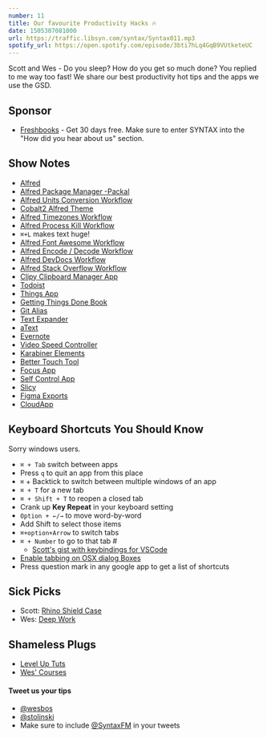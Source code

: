 ```yaml
---
number: 11
title: Our favourite Productivity Hacks 🔥
date: 1505307081000
url: https://traffic.libsyn.com/syntax/Syntax011.mp3
spotify_url: https://open.spotify.com/episode/3bti7hLq4GqB9VUtketeUC
---
```


Scott and Wes - Do you sleep? How do you get so much done? You replied to me way too fast! We share our best productivity hot tips and the apps we use the GSD.

## Sponsor
* [Freshbooks](https://freshbooks.com/syntax) - Get 30 days free. Make sure to enter SYNTAX into the "How did you hear about us" section.

## Show Notes

* [Alfred](https://www.alfredapp.com/)
* [Alfred Package Manager -Packal](http://www.packal.org/)
* [Alfred Units Conversion Workflow](http://www.packal.org/workflow/units)
* [Cobalt2 Alfred Theme](https://github.com/wesbos/Cobalt2-Alfred-Theme)
* [Alfred Timezones Workflow](http://www.packal.org/workflow/timezones)
* [Alfred Process Kill Workflow](https://github.com/ngreenstein/alfred-process-killer)
* `⌘+L` makes text huge!
* [Alfred Font Awesome Workflow](https://github.com/ruedap/alfred-font-awesome-workflow)
* [Alfred Encode / Decode Workflow](https://github.com/willfarrell/alfred-encode-decode-workflow)
* [Alfred DevDocs Workflow](https://github.com/yannickglt/alfred-devdocs)
* [Alfred Stack Overflow Workflow](https://github.com/deanishe/alfred-stackoverflow)
* [Clipy Clipboard Manager App](https://clipy-app.com/)
* [Todoist](https://en.todoist.com/)
* [Things App](https://culturedcode.com/things/)
* [Getting Things Done Book](https://www.amazon.ca/Getting-Things-Done-Stress-Free-Productivity/dp/0143126563/ref=pd_lpo_sbs_14_t_0?_encoding=UTF8&psc=1&refRID=MHJARXPDAEP4QJA5R0FP)
* [Git Alias](https://git-scm.com/book/en/v2/Git-Basics-Git-Aliases)
* [Text Expander](https://smilesoftware.com/textexpander)
* [aText](https://www.trankynam.com/atext/)
* [Evernote](https://evernote.com/)
* [Video Speed Controller](https://chrome.google.com/webstore/detail/video-speed-controller/nffaoalbilbmmfgbnbgppjihopabppdk?hl=en)
* [Karabiner Elements](https://github.com/tekezo/Karabiner-Elements/)
* [Better Touch Tool](https://www.boastr.net/)
* [Focus App](https://heyfocus.com/)
* [Self Control App](https://selfcontrolapp.com/)
* [Slicy](http://macrabbit.com/slicy/)
* [Figma Exports](https://www.figma.com)
* [CloudApp](https://my.cl.ly/r/0O0c442O0w1Z0n3W)


## Keyboard Shortcuts You Should Know
Sorry windows users.
* `⌘ + Tab` switch between apps
* Press `q` to quit an app from this place
* `⌘` + Backtick to switch between multiple windows of an app
* `⌘ + T` for a new tab
* `⌘ + Shift + T` to reopen a closed tab
* Crank up **Key Repeat** in your keyboard setting
* `Option + ←/→` to move word-by-word
* Add Shift to select those items
* `⌘+option+Arrow` to switch tabs
* `⌘ + Number` to go to that tab #
  * [Scott's gist with keybindings for VSCode](https://gist.github.com/stolinski/f49adedf7053b76634f437e824188a70)
* [Enable tabbing on OSX dialog Boxes](http://wesbos.com/osx-dialog-boxes-keyboard-tab/)
* Press question mark in any google app to get a list of shortcuts

## Sick Picks
* Scott: [Rhino Shield Case](http://amzn.to/2iXXxZE)
* Wes: [Deep Work](https://www.amazon.ca/Deep-Work-Focused-Success-Distracted/dp/1455586692)

## Shameless Plugs
* [Level Up Tuts](https://www.leveluptutorials.com/)
* [Wes' Courses](https://wesbos.com/courses)

#### Tweet us your tips
 * [@wesbos](https://twitter.com/wesbos)
 * [@stolinski](https://twitter.com/stolinski)
 * Make sure to include [@SyntaxFM](https://twitter.com/SyntaxFM) in your tweets

